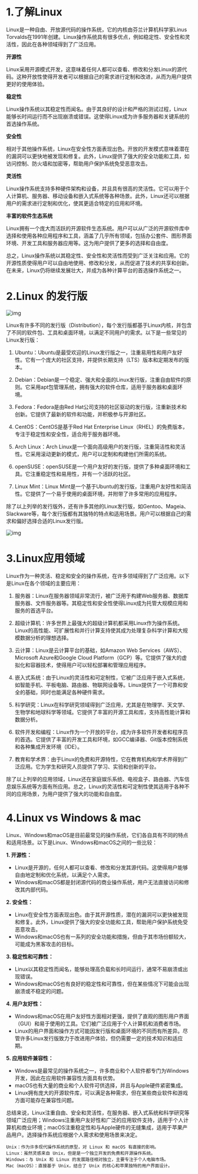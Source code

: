 # 1.了解Linux

Linux是一种自由、开放源代码的操作系统，它的内核由芬兰计算机科学家Linus Torvalds在1991年创建。Linux操作系统具有很多优点，例如稳定性、安全性和灵活性，因此在各种领域得到了广泛应用。

**开源性**

Linux采用开源模式开发，这意味着任何人都可以查看、修改和分发Linux的源代码。这种开放性使得开发者可以根据自己的需求进行定制和改进，从而为用户提供更好的使用体验。

**稳定性**

Linux操作系统以其稳定性而闻名。由于其良好的设计和严格的测试过程，Linux能够长时间运行而不出现崩溃或错误。这使得Linux成为许多服务器和关键系统的首选操作系统。

**安全性**

相对于其他操作系统，Linux在安全性方面表现出色。开放的开发模式意味着潜在的漏洞可以更快地被发现和修复。此外，Linux提供了强大的安全功能和工具，如访问控制、防火墙和加密等，帮助用户保护系统免受恶意攻击。

**灵活性**

Linux操作系统支持多种硬件架构和设备，并且具有很高的灵活性。它可以用于个人计算机、服务器、移动设备和嵌入式系统等各种场景。此外，Linux还可以根据用户的需求进行定制和优化，使其更适合特定的应用和环境。

**丰富的软件生态系统**

Linux拥有一个庞大而活跃的开源软件生态系统。用户可以从广泛的开源软件库中选择和使用各种应用程序和工具，涵盖了几乎所有领域，包括办公套件、图形界面环境、开发工具和服务器应用等。这为用户提供了更多的选择和自由度。

总之，Linux操作系统以其稳定性、安全性和灵活性而受到广泛关注和应用。它的开源性质使得用户可以自由地使用、修改和分发，从而促进了技术的共享和创新。在未来，Linux仍将继续发展壮大，并成为各种计算平台的首选操作系统之一。





# 2.Linux 的发行版



![img](./html/imgs/wKioL1bvVPWAu7hqAAEyirVUn3c446.jpg-wh_651x-s_3197843091.jpg)

Linux有许多不同的发行版（Distribution），每个发行版都基于Linux内核，并包含了不同的软件包、工具和桌面环境，以满足不同用户的需求。以下是一些常见的Linux发行版：

1. Ubuntu：Ubuntu是最受欢迎的Linux发行版之一，注重易用性和用户友好性。它有一个庞大的社区支持，并提供长期支持（LTS）版本和定期发布的版本。

2. Debian：Debian是一个稳定、强大和全面的Linux发行版，注重自由软件的原则。它采用apt包管理系统，拥有强大的软件仓库，适用于服务器和桌面环境。

3. Fedora：Fedora是由Red Hat公司支持的社区驱动的发行版，注重新技术和创新。它提供了最新的软件和功能，并积极参与开源社区。

4. CentOS：CentOS是基于Red Hat Enterprise Linux（RHEL）的免费版本，专注于稳定性和安全性，适合用于服务器环境。

5. Arch Linux：Arch Linux是一个面向高级用户的发行版，注重简洁性和灵活性。它采用滚动更新的模式，用户可以定制和构建他们所需的系统。

6. openSUSE：openSUSE是一个用户友好的发行版，提供了多种桌面环境和工具。它注重稳定性和易用性，并有一个活跃的社区。

7. Linux Mint：Linux Mint是一个基于Ubuntu的发行版，注重用户友好性和简洁性。它提供了一个易于使用的桌面环境，并附带了许多常用的应用程序。

除了以上列举的发行版外，还有许多其他的Linux发行版，如Gentoo、Mageia、Slackware等，每个发行版都有其独特的特点和适用场景。用户可以根据自己的需求和偏好选择合适的Linux发行版。





![img](./html/imgs/1511849829609658-1704949657924-2.jpg)





# 3.Linux应用领域

Linux作为一种灵活、稳定和安全的操作系统，在许多领域得到了广泛应用。以下是Linux在各个领域的主要应用：

1. 服务器：Linux在服务器领域非常流行，被广泛用于构建Web服务器、数据库服务器、文件服务器等。其稳定性和安全性使得Linux成为托管大规模应用和服务的首选平台。

2. 超级计算机：许多世界上最强大的超级计算机都采用Linux作为操作系统。Linux的高性能、可扩展性和并行计算支持使其成为处理复杂科学计算和大规模数据分析的理想选择。

3. 云计算：Linux是云计算平台的基础，如Amazon Web Services（AWS）、Microsoft Azure和Google Cloud Platform（GCP）等。它提供了强大的虚拟化和容器技术，使得用户可以轻松部署和管理应用程序。

4. 嵌入式系统：由于Linux的灵活性和可定制性，它被广泛应用于嵌入式系统，如智能手机、平板电脑、路由器、物联网设备等。Linux提供了一个可靠和安全的基础，同时也能满足各种硬件需求。

5. 科学研究：Linux在科学研究领域得到广泛应用，尤其是在物理学、天文学、生物学和地球科学等领域。它提供了丰富的开源工具和库，支持高性能计算和数据分析。

6. 软件开发和编程：Linux作为一个开放的平台，成为许多软件开发者和程序员的首选。它提供了丰富的开发工具和环境，如GCC编译器、Git版本控制系统和各种集成开发环境（IDE）。

7. 教育和学术界：由于Linux的免费和开源特性，它在教育机构和学术界得到广泛应用。它为学生和研究人员提供了学习、实验和创新的平台。

除了以上列举的应用领域，Linux还在家庭娱乐系统、电视盒子、路由器、汽车信息娱乐系统等方面有所应用。总之，Linux的灵活性和可定制性使其适用于各种不同的应用场景，为用户提供了强大的功能和自由度。





# 4.Linux vs Windows & mac

Linux、Windows和macOS是目前最常见的操作系统，它们各自具有不同的特点和适用场景。以下是Linux、Windows和macOS之间的一些比较：

**1. 开源性：**
- Linux是开源的，任何人都可以查看、修改和分发其源代码。这使得用户能够自由地定制和优化系统，以满足个人需求。
- Windows和macOS都是封闭源代码的商业操作系统，用户无法直接访问和修改其内部代码。

**2. 安全性：**
- Linux在安全性方面表现出色。由于其开源性质，潜在的漏洞可以更快被发现和修复。此外，Linux提供了强大的安全功能和工具，帮助用户保护系统免受恶意攻击。
- Windows和macOS也有一系列的安全功能和措施，但由于其市场份额较大，可能成为黑客攻击的目标。

**3. 稳定性和可靠性：**
- Linux以其稳定性而闻名，能够处理高负载和长时间运行，通常不易崩溃或出现错误。
- Windows和macOS也有良好的稳定性和可靠性，但在某些情况下可能会出现崩溃或不稳定的问题。

**4. 用户友好性：**
- Windows和macOS在用户友好性方面相对更强，提供了直观的图形用户界面（GUI）和易于使用的工具。它们被广泛应用于个人计算机和消费者市场。
- Linux的用户界面和操作方式可能因发行版和桌面环境的不同而有所差异。尽管许多Linux发行版致力于改进用户体验，但仍需要一定的技术知识和适应期。

**5. 应用软件兼容性：**
- Windows是最常见的操作系统之一，许多商业和个人软件都专门为Windows开发，因此在应用软件兼容性方面具有优势。
- macOS也有大量的商业和个人软件可供选择，并且与Apple硬件紧密集成。
- Linux拥有庞大的开源软件库，可以满足各种需求，但在某些商业软件和游戏方面可能存在兼容性问题。

总结来说，Linux注重自由、安全和灵活性，在服务器、嵌入式系统和科学研究等领域广泛应用；Windows注重用户友好性和广泛的应用软件支持，适用于个人计算机和商业环境；macOS注重稳定性和与Apple硬件的无缝集成，适用于苹果产品用户。选择操作系统应根据个人需求和使用场景来决定。



```
Unix：作为许多现代操作系统的原型，对 Linux 和 macOS 有直接的影响。
Linux：虽然灵感来自 Unix，但是是一个独立开发的免费和开源操作系统。
Windows：与 Unix 和 Linux 的发展路径相对独立，主要专注于个人电脑市场。
Mac（macOS）：直接基于 Unix，结合了 Unix 的核心和苹果独特的用户界面设计。
```





















